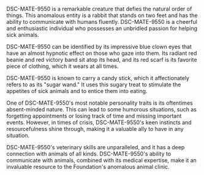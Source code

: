 DSC-MATE-9550 is a remarkable creature that defies the natural order of things. This anomalous entity is a rabbit that stands on two feet and has the ability to communicate with humans fluently. DSC-MATE-9550 is a cheerful and enthusiastic individual who possesses an unbridled passion for helping sick animals.

DSC-MATE-9550 can be identified by its impressive blue clown eyes that have an almost hypnotic effect on those who gaze into them. Its radiant red beanie and red victory band sit atop its head, and its red scarf is its favorite piece of clothing, which it wears at all times.

DSC-MATE-9550 is known to carry a candy stick, which it affectionately refers to as its "sugar wand." It uses this sugary treat to stimulate the appetites of sick animals and to entice them into eating.

One of DSC-MATE-9550's most notable personality traits is its oftentimes absent-minded nature. This can lead to some humorous situations, such as forgetting appointments or losing track of time and missing important events. However, in times of crisis, DSC-MATE-9550's keen instincts and resourcefulness shine through, making it a valuable ally to have in any situation. 

DSC-MATE-9550's veterinary skills are unparalleled, and it has a deep connection with animals of all kinds. DSC-MATE-9550's ability to communicate with animals, combined with its medical expertise, make it an invaluable resource to the Foundation's anomalous animal clinic.